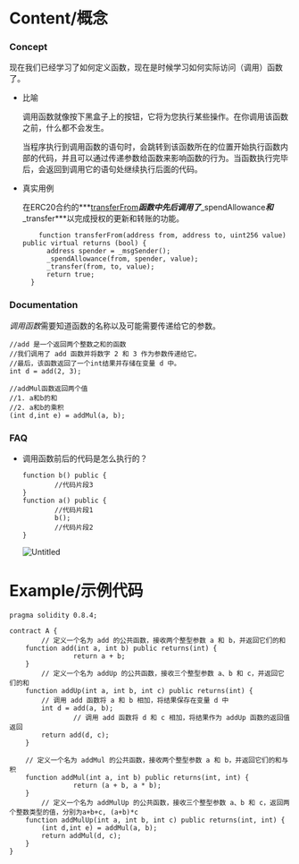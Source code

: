 # Content/概念

### Concept

现在我们已经学习了如何定义函数，现在是时候学习如何实际访问（调用）函数了。

- 比喻
    
    调用函数就像按下黑盒子上的按钮，它将为您执行某些操作。在你调用该函数之前，什么都不会发生。
    
    当程序执行到调用函数的语句时，会跳转到该函数所在的位置开始执行函数内部的代码，并且可以通过传递参数给函数来影响函数的行为。当函数执行完毕后，会返回到调用它的语句处继续执行后面的代码。
    
- 真实用例
    
    在ERC20合约的***[transferFrom](https://github.com/OpenZeppelin/openzeppelin-contracts/blob/8186c07a83c09046c6fbaa90a035ee47e4d7d785/contracts/token/ERC20/ERC20.sol#L163-L168)***函数中先后调用了***_spendAllowance***和***_transfer***以完成授权的更新和转账的功能。
    
    ```solidity
    	function transferFrom(address from, address to, uint256 value) public virtual returns (bool) {
          address spender = _msgSender();
          _spendAllowance(from, spender, value);
          _transfer(from, to, value);
          return true;
      }
    ```
    

### Documentation

*调用函数*需要知道函数的名称以及可能需要传递给它的参数。

```solidity
//add 是一个返回两个整数之和的函数
//我们调用了 add 函数并将数字 2 和 3 作为参数传递给它。
//最后，该函数返回了一个int结果并存储在变量 d 中。
int d = add(2, 3);

//addMul函数返回两个值
//1. a和b的和
//2. a和b的乘积
(int d,int e) = addMul(a, b);
```

### FAQ

- 调用函数前后的代码是怎么执行的？
    
    ```solidity
    function b() public {
    		//代码片段3
    }
    function a() public {
    		//代码片段1
    		b();
    		//代码片段2
    }
    ```
    
    ![Untitled](./img/8-1.png.png)

# Example/示例代码

```solidity
pragma solidity 0.8.4;

contract A {
		// 定义一个名为 add 的公共函数，接收两个整型参数 a 和 b，并返回它们的和
    function add(int a, int b) public returns(int) {
				return a + b;
    }
		// 定义一个名为 addUp 的公共函数，接收三个整型参数 a、b 和 c，并返回它们的和
    function addUp(int a, int b, int c) public returns(int) {
        // 调用 add 函数将 a 和 b 相加，将结果保存在变量 d 中
        int d = add(a, b);
				// 调用 add 函数将 d 和 c 相加，将结果作为 addUp 函数的返回值返回
        return add(d, c);
    }

    // 定义一个名为 addMul 的公共函数，接收两个整型参数 a 和 b，并返回它们的和与积
    function addMul(int a, int b) public returns(int, int) {
				return (a + b, a * b);
    }
		// 定义一个名为 addMulUp 的公共函数，接收三个整型参数 a、b 和 c，返回两个整数类型的值，分别为a+b+c, (a+b)*c
    function addMulUp(int a, int b, int c) public returns(int, int) {
        (int d,int e) = addMul(a, b);
        return addMul(d, c);
    }
}
```
